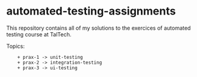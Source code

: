 # automated-testing-assignments

This repository contains all of my solutions to the exercices of automated testing course at TalTech.


Topics:

        + prax-1 -> unit-testing
        + prax-2 -> integration-testing
        + prax-3 -> ui-testing
